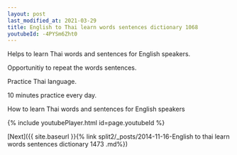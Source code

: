 ```yaml
---
layout: post
last_modified_at: 2021-03-29
title: English to Thai learn words sentences dictionary 1068 
youtubeId: -4PYSm6Zht0
---
```

 
 
Helps to learn Thai words and sentences for English speakers.

Opportunitiy to repeat the words sentences. 

Practice Thai language. 
 
10 minutes practice every day. 
 
How to learn Thai words and sentences for English speakers 
 
{% include youtubePlayer.html id=page.youtubeId %}
 
 
[Next]({{ site.baseurl }}{% link  split2/_posts/2014-11-16-English to thai learn words sentences dictionary 1473 .md%})
 

